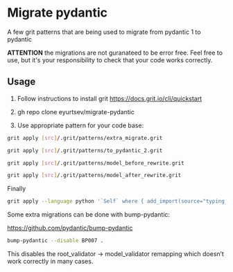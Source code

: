 # Migrate pydantic

A few grit patterns that are being used to migrate from pydantic 1 to pydantic

**ATTENTION** the migrations are not guranateed to be error free. Feel free
to use, but it's your responsibility to check that your code works correctly.


## Usage

1. Follow instructions to install grit https://docs.grit.io/cli/quickstart

2. gh repo clone eyurtsev/migrate-pydantic

3. Use appropriate pattern for your code base:

```sh
grit apply [src]/.grit/patterns/extra_migrate.grit
```

```sh
grit apply [src]/.grit/patterns/to_pydantic_2.grit
```

```sh
grit apply [src]/.grit/patterns/model_before_rewrite.grit
```

```sh
grit apply [src]/.grit/patterns/model_after_rewrite.grit
```

Finally

```sh
grit apply --language python '`Self` where { add_import(source="typing_extensions", name="Self")}'
```


Some extra migrations can be done with bump-pydantic:

https://github.com/pydantic/bump-pydantic

```sh
bump-pydantic --disable BP007 .
```

This disables the root_validator → model_validator remapping which doesn’t work correctly in many cases.



